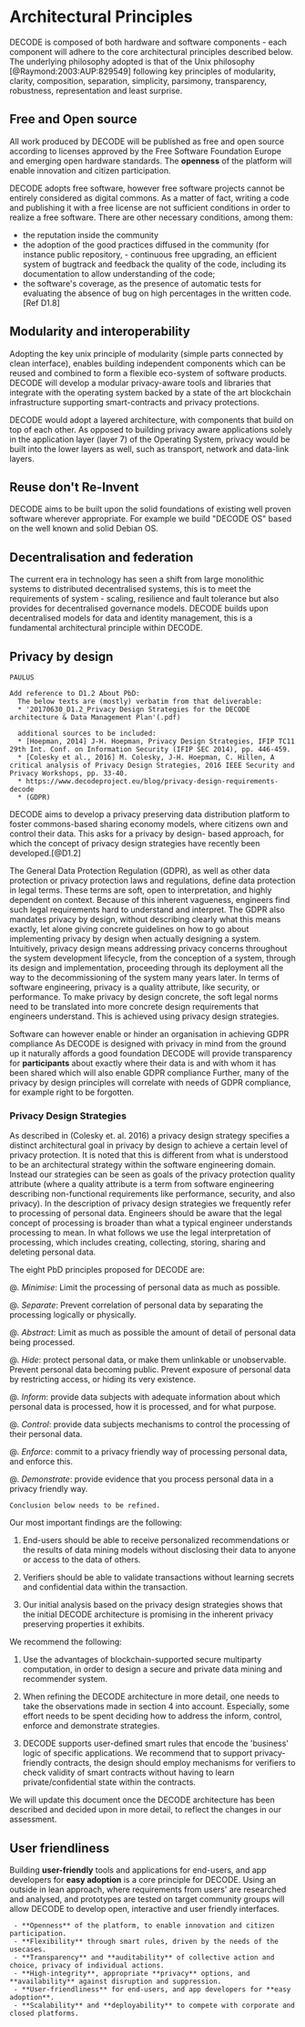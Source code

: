 # Architectural Principles

DECODE is composed of both hardware and software components - each component will adhere to the core architectural principles described below. The underlying philosophy adopted is that of the Unix philosophy [@Raymond:2003:AUP:829549] following key principles of modularity, clarity, composition, separation, simplicity, parsimony, transparency, robustness, representation and least surprise.




## Free and Open source

All work produced by DECODE will be published as free and open source according to licenses approved by the Free Software Foundation Europe and emerging open hardware standards. The **openness** of the platform will enable innovation and citizen participation.

DECODE adopts free software, however free software projects cannot be entirely considered as digital commons. As a matter of fact, writing a code and publishing it with a free license are not sufficient conditions in order to realize a free software. There are other necessary conditions, among them:

- the reputation inside the community
- the adoption of the good practices diffused in the community (for instance public repository, - continuous free upgrading, an efficient system of bugtrack and feedback
the quality of the code, including its documentation to allow understanding of the code;
- the software's coverage, as the presence of automatic tests for evaluating the absence of bug on high percentages in the written code. [Ref D1.8]


## Modularity and interoperability

Adopting the key unix principle of modularity (simple parts connected by clean interface), enables building independent components which can be reused and combined to form a flexible eco-system of software products. DECODE will develop a modular privacy-aware tools and libraries that integrate with the operating system backed by a state of the art blockchain infrastructure supporting smart-contracts and privacy protections.

DECODE would adopt a layered architecture, with components that build on top of each other. As opposed to building privacy aware applications solely in the application layer (layer 7) of the Operating System, privacy would be built into the lower layers as well, such as transport, network and data-link layers.

## Reuse don't Re-Invent

DECODE aims to be built upon the solid foundations of existing well proven software wherever appropriate. For example we build "DECODE OS" based on the well known and solid Debian OS.

## Decentralisation and federation

The current era in technology has seen a shift from large monolithic systems to distributed decentralised systems, this is to meet the requirements of system - scaling, resilience and fault tolerance but also provides for decentralised governance models. DECODE builds upon decentralised models for data and identity management, this is a fundamental architectural principle within DECODE.

## Privacy by design


```comment
PAULUS

Add reference to D1.2 About PbD:
  The below texts are (mostly) verbatim from that deliverable:
  * '20170630_D1.2_Privacy Design Strategies for the DECODE architecture & Data Management Plan'(.pdf)

  additional sources to be included:
  * [Hoepman, 2014] J-H. Hoepman, Privacy Design Strategies, IFIP TC11 29th Int. Conf. on Information Security (IFIP SEC 2014), pp. 446-459.
  * [Colesky et al., 2016] M. Colesky, J-H. Hoepman, C. Hillen, A critical analysis of Privacy Design Strategies, 2016 IEEE Security and Privacy Workshops, pp. 33-40.
  * https://www.decodeproject.eu/blog/privacy-design-requirements-decode
  * (GDPR)

```

DECODE aims to develop a privacy preserving data distribution platform to foster commons-based sharing economy models, where citizens own and control their data. This asks for a privacy by design- based approach, for which the concept of privacy design strategies have recently been developed.[@D1.2]

The General Data Protection Regulation (GDPR), as well as other data protection or privacy protection laws and regulations, define data protection in legal terms. These terms are soft, open to interpretation, and highly dependent on context. Because of this inherent vagueness, engineers find such legal requirements hard to understand and interpret.
The GDPR also mandates privacy by design, without describing clearly what this means exactly, let alone giving concrete guidelines on how to go about implementing privacy by design when actually designing a system. Intuitively, privacy design means addressing privacy concerns throughout the system development lifecycle, from the conception of a system, through its design and implementation, proceeding through its deployment all the way to the decommissioning of the system many years later. In terms of software engineering, privacy is a quality attribute, like security, or performance. To make privacy by design concrete, the soft legal norms need to be translated into more concrete design requirements that engineers understand. This is achieved using privacy design strategies.

Software can however enable or hinder an organisation in achieving GDPR compliance
As DECODE is designed with privacy in mind from the ground up it naturally affords a good foundation
DECODE will provide transparency for **participants** about exactly where their data is and with whom it has been shared which will also enable GDPR compliance
Further, many of the privacy by design principles will correlate with needs of GDPR compliance, for example right to be forgotten.

### Privacy Design Strategies

As described in (Colesky et. al. 2016) a privacy design strategy specifies a distinct architectural goal in privacy by design to achieve a certain level of privacy protection. It is noted that this is different from what is understood to be an architectural strategy within the software engineering domain. Instead our strategies can be seen as goals of the privacy protection quality attribute (where a quality attribute is a term from software engineering describing non-functional requirements like performance, security, and also privacy).
In the description of privacy design strategies we frequently refer to processing of personal data.
Engineers should be aware that the legal concept of processing is broader than what a typical engineer understands processing to mean.
In what follows we use the legal interpretation of processing, which includes creating, collecting, storing, sharing and deleting personal data.

The eight PbD principles proposed for DECODE are:

@. _Minimise_: Limit the processing of personal data as much as possible.

@. _Separate_: Prevent correlation of personal data by separating the processing logically or physically.

@. _Abstract_: Limit as much as possible the amount of detail of personal data being processed.

@. _Hide_: protect personal data, or make them unlinkable or unobservable. Prevent personal data becoming public. Prevent exposure of personal data by restricting access, or hiding its very existence.

@. _Inform_: provide data subjects with adequate information about which personal data is processed, how it is processed, and for what purpose.

@. _Control_: provide data subjects mechanisms to control the processing of their personal data.

@. _Enforce_: commit to a privacy friendly way of processing personal data, and enforce this.

@. _Demonstrate_: provide evidence that you process personal data in a privacy friendly way.

```comment
Conclusion below needs to be refined.
```
Our most important findings are the following:

1. End-users should be able to receive personalized recommendations or the results of data mining models without disclosing their data to anyone or access to the data of others.

2. Verifiers should be able to validate transactions without learning secrets and confidential data within the transaction.

3. Our initial analysis based on the privacy design strategies shows that the initial DECODE architecture is promising in the inherent privacy preserving properties it exhibits.

We recommend the following:

1. Use the advantages of blockchain-supported secure multiparty computation, in order to design a secure and private data mining and recommender system.

2. When refining the DECODE architecture in more detail, one needs to take the observations made in section 4 into account. Especially, some effort needs to be spent deciding how to address the inform, control, enforce and demonstrate strategies.

3. DECODE supports user-defined smart rules that encode the 'business' logic of specific applications. We recommend that to support privacy-friendly contracts, the design should employ mechanisms for verifiers to check validity of smart contracts without having to learn private/confidential state within the contracts.

We will update this document once the DECODE architecture has been described and decided upon in more detail, to reflect the changes in our assessment.


## User friendliness

Building **user-friendly** tools and applications for end-users, and app developers for **easy adoption** is a core principle for DECODE. Using an outside in lean approach, where requirements from users' are researched and analysed, and prototypes are tested on target community groups will allow DECODE to develop open, interactive and user friendly interfaces.

```
 - **Openness** of the platform, to enable innovation and citizen participation.
 - **Flexibility** through smart rules, driven by the needs of the usecases.
 - **Transparency** and **auditability** of collective action and choice, privacy of individual actions.
 - **High-integrity**, appropriate **privacy** options, and **availability** against disruption and suppression.
 - **User-friendliness** for end-users, and app developers for **easy adoption**.
 - **Scalability** and **deployability** to compete with corporate and closed platforms.
```
